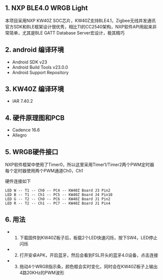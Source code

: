 
## 1. NXP BLE4.0 WRGB Light
本项目采用NXP KW40Z SOC芯片，KW40Z支持BLE4.1，Zigbee无线并发通讯
官方SDK和BLE框架设计很优秀，相比TI的CC2540架构，NXP软件API用起来非常简单，尤其是BLE GATT Database Server宏设计，极其精巧


## 2. android 编译环境
- Android SDK v23
- Android Build Tools v23.0.0
- Android Support Repository

## 3. KW40Z 编译环境
-	IAR 7.40.2

## 4. 硬件原理图和PCB
-	Cadence 16.6
-	Allegro

## 5. WRGB硬件接口
NXP软件框架中使用了Timer0，所以这里采用Timer1/Timer2两个PWM定时器
每个定时器使用两个PWM通道Ch0，Ch1

硬件连接如下

	LED W -- T1 -- Ch0 -- PC4 -- KW40Z Board J3 Pin2
	LED B -- T1 -- Ch1 -- PC5 -- KW40Z Board J4 Pin10
	LED G -- T2 -- Ch0 -- PC6 -- KW40Z Board J1 Pin2
	LED R -- T2 -- Ch1 -- PC7 -- KW40Z Board J1 Pin4


## 6.  用法
-	1.	下载固件到KW40Z板子后，板载2个LED快速闪烁，按下SW4，LED停止闪烁
-	2.	打开安卓APK，开启蓝牙，然后会看到FSL开头的蓝牙4.0设备，点击连接
-	3.	拖动4个WRGB指示条，颜色框会实时变化，同时会在KW40Z板子上输出4路20KHz的PWM波形




